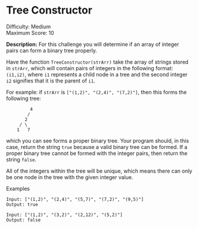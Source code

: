 # Tree Constructor
Difficulty: Medium  
Maximum Score: 10

**Description:** For this challenge you will determine if an array of integer pairs can form a binary tree properly.

Have the function `TreeConstructor(strArr)` take the array of strings stored in `strArr`, which will contain pairs of integers in the following format: `(i1,i2)`, where `i1` represents a child node in a tree and the second integer `i2` signifies that it is the parent of `i1`.

For example: if `strArr` is `["(1,2)", "(2,4)", "(7,2)"]`, then this forms the following tree:
```
         4
        /
       2
     / \
    1   7
```
which you can see forms a proper binary tree. Your program should, in this case, return the string `true` because a valid binary tree can be formed. If a proper binary tree cannot be formed with the integer pairs, then return the string `false`. 

All of the integers within the tree will be unique, which means there can only be one node in the tree with the given integer value.

Examples
```
Input: ["(1,2)", "(2,4)", "(5,7)", "(7,2)", "(9,5)"]
Output: true

Input: ["(1,2)", "(3,2)", "(2,12)", "(5,2)"]
Output: false
```
